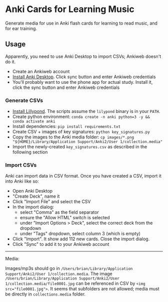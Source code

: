# Anki Cards for Learning Music

Generate media for use in Anki flash cards for learning to read music, and for ear training.


## Usage

Apparently, you need to use Anki Desktop to import CSVs; Ankiweb doesn't do it.

* Create an Ankiweb account
* [Install Anki Desktop](https://apps.ankiweb.net/). Click sync button and enter Ankiweb credentials
* You'll probably want to use the phone app for actual study. Install it, click the sync button and enter Ankiweb credentials

### Generate CSVs

* [Install Lillypond](https://lilypond.org/download.html). The scripts assume the `lilypond` binary is in your `PATH`.
* Create python environment: `conda create -n anki python=3 -y && conda activate anki`
* Install dependencies: `pip install requirements.txt`
* Create CSV + images of key signatures: `python key_signatures.py`
* Copy the images to the Anki media folder: `cp images/*.png "${HOME}/Library/Application Support/Anki2/User 1/collection.media"`
* Import the newly-created `key_signatures.csv` as described in the following section

### Import CSVs

Anki can import data in CSV format. Once you have created a CSV, import it into Anki like so:

* Open Anki Desktop
* "Create Deck", name it
* Click "Import File" and select the CSV
* In the import dialog:
    * select "Comma" as the field separator
    * ensure the "Allow HTML" switch is selected
    * under "Import Options > Deck", select the correct deck from the dropdown
    * under "Tags" dropdown, select column 3 (which is empty)
* Click "Import". It show add 112 new cards. Close the import dialog.
* Click "Sync" to add it to your Ankiweb account

----

Media: 

Images/mp3s should go in `/Users/brian/Library/Application Support/Anki2/User 1/collection.media`. The image
`/Users/brian/Library/Application Support/Anki2/User 1/collection.media/file0001.jpg` can be referenced in CSV by `<img src="file0001.jpg">`. It seems that subfolders are not allowed; media must be directly in `collections.media` folder.

